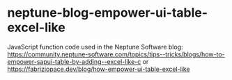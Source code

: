 # neptune-blog-empower-ui-table-excel-like
JavaScript function code used in the Neptune Software blog:
https://community.neptune-software.com/topics/tips--tricks/blogs/how-to-empower-sapui-table-by-adding--excel-like-c
or
https://fabriziopace.dev/blog/how-empower-ui-table-excel-like
